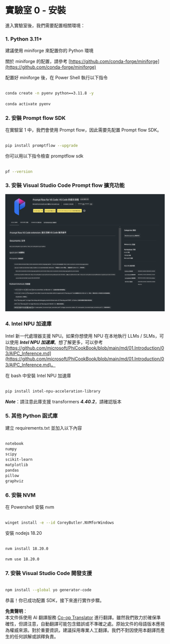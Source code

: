<!--
CO_OP_TRANSLATOR_METADATA:
{
  "original_hash": "a4ef39027902e82f2c33d568d2a2259a",
  "translation_date": "2025-07-17T03:48:28+00:00",
  "source_file": "md/02.Application/02.Code/Phi3/VSCodeExt/HOL/AIPC/01.Installations.md",
  "language_code": "mo"
}
-->
# **實驗室 0 - 安裝**

進入實驗室後，我們需要配置相關環境：

### **1. Python 3.11+**

建議使用 miniforge 來配置你的 Python 環境

關於 miniforge 的配置，請參考 [https://github.com/conda-forge/miniforge](https://github.com/conda-forge/miniforge)

配置好 miniforge 後，在 Power Shell 執行以下指令

```bash

conda create -n pyenv python==3.11.8 -y

conda activate pyenv

```

### **2. 安裝 Prompt flow SDK**

在實驗室 1 中，我們會使用 Prompt flow，因此需要先配置 Prompt flow SDK。

```bash

pip install promptflow --upgrade

```

你可以用以下指令檢查 promptflow sdk

```bash

pf --version

```

### **3. 安裝 Visual Studio Code Prompt flow 擴充功能**

![pf](../../../../../../../../../translated_images/pf_ext.8cf76b5846e9b8562b0dd276004237b3ff3797066b9f912d39c0ae6c88b35878.mo.png)

### **4. Intel NPU 加速庫**

Intel 新一代處理器支援 NPU。如果你想使用 NPU 在本地執行 LLMs / SLMs，可以使用 ***Intel NPU 加速庫***。想了解更多，可以參考 [https://github.com/microsoft/PhiCookBook/blob/main/md/01.Introduction/03/AIPC_Inference.md](https://github.com/microsoft/PhiCookBook/blob/main/md/01.Introduction/03/AIPC_Inference.md)。

在 bash 中安裝 Intel NPU 加速庫

```bash

pip install intel-npu-acceleration-library

```

***Note***：請注意此庫支援 transformers ***4.40.2***，請確認版本

### **5. 其他 Python 函式庫**

建立 requirements.txt 並加入以下內容

```txt

notebook
numpy 
scipy 
scikit-learn 
matplotlib 
pandas 
pillow 
graphviz

```

### **6. 安裝 NVM**

在 Powershell 安裝 nvm

```bash

winget install -e --id CoreyButler.NVMforWindows

```

安裝 nodejs 18.20

```bash

nvm install 18.20.0

nvm use 18.20.0

```

### **7. 安裝 Visual Studio Code 開發支援**

```bash

npm install --global yo generator-code

```

恭喜！你已成功配置 SDK，接下來進行實作步驟。

**免責聲明**：  
本文件係使用 AI 翻譯服務 [Co-op Translator](https://github.com/Azure/co-op-translator) 進行翻譯。雖然我們致力於確保準確性，但請注意，自動翻譯可能包含錯誤或不準確之處。原始文件的母語版本應視為權威來源。對於重要資訊，建議採用專業人工翻譯。我們不對因使用本翻譯而產生的任何誤解或誤釋負責。